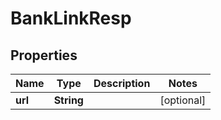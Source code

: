 

# BankLinkResp


## Properties

| Name | Type | Description | Notes |
|------------ | ------------- | ------------- | -------------|
|**url** | **String** |  |  [optional] |



